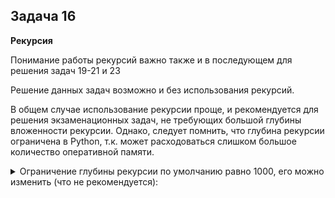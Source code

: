 ## Задача 16
**Рекурсия**

Понимание работы рекурсий важно также и в последующем для решения задач 19-21 и 23

Решение данных задач возможно и без использования рекурсий.

В общем случае использование рекурсии проще, и рекомендуется для решения экзаменационных задач, не требующих большой глубины вложенности рекурсии.
Однако, следует помнить, что глубина рекурсии ограничена в Python, т.к. может расходоваться слишком большое количество оперативной памяти.

<details>
<summary>Ограничение глубины рекурсии по умолчанию равно 1000, его можно изменить (что не рекомендуется):</summary>
<p>

```python
import sys
sys.setrecursionlimit(2000)
```

</p>
</details>

